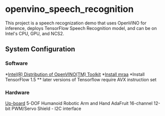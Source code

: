 # openvino_speech_recognition
This project is a speech recognization demo that uses OpenVINO for inference, deploys TensorFlow Speech Recognition model, and can be  on Intel's CPU, GPU, and NCS2. 
## System Configuration

### Software
*[Intel(R) Distribution of OpenVINO(TM) Toolkit](https://software.intel.com/en-us/openvino-toolkit)
*[Install mraa](https://github.com/intel-iot-devkit/mraa)
*Install TensorFlow 1.5 
** later versions of Tensorflow require AVX instruction set

### Hardware 
[Up-board](https://up-board.org/)
5-DOF Humanoid Robotic Arm and Hand
AdaFruit 16-channel 12-bit PWM/Servo Shield - I2C interface

